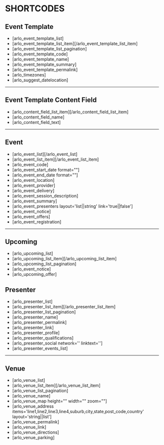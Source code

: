 # SHORTCODES

## Event Template

* [arlo_event_template_list]
* [arlo_event_template_list_item][/arlo_event_template_list_item]
* [arlo_event_template_list_pagination]
* [arlo_event_template_code]
* [arlo_event_template_name]
* [arlo_event_template_summary]
* [arlo_event_template_permalink]
* [arlo_timezones]
* [arlo_suggest_datelocation]
---

## Event Template Content Field

* [arlo_content_field_list_item][/arlo_content_field_list_item]
* [arlo_content_field_name]
* [arlo_content_field_text]
---

## Event

* [arlo_event_list][/arlo_event_list]
* [arlo_event_list_item][/arlo_event_list_item]
* [arlo_event_code]
* [arlo_event_start_date format=""]
* [arlo_event_end_date format=""]
* [arlo_event_location]
* [arlo_event_provider]
* [arlo_event_delivery]
* [arlo_event_session_description]
* [arlo_event_summary]
* [arlo_event_presenters layout='list||string' link='true||false']
* [arlo_event_notice]
* [arlo_event_offers]
* [arlo_event_registration]
---

## Upcoming

* [arlo_upcoming_list]
* [arlo_upcoming_list_item][/arlo_upcoming_list_item]
* [arlo_upcoming_list_pagination]
* [arlo_event_notice]
* [arlo_upcoming_offer]

## Presenter

* [arlo_presenter_list]
* [arlo_presenter_list_item][/arlo_presenter_list_item]
* [arlo_presenter_list_pagination]
* [arlo_presenter_name]
* [arlo_presenter_permalink]
* [arlo_presenter_link]
* [arlo_presenter_profile]
* [arlo_presenter_qualifications]
* [arlo_presenter_social network='' linktext='']
* [arlo_presenter_events_list]
---

## Venue

* [arlo_venue_list]
* [arlo_venue_list_item][/arlo_venue_list_item]
* [arlo_venue_list_pagination]
* [arlo_venue_name]
* [arlo_venue_map height="" width="" zoom=""]
* [arlo_venue_address items='line1,line2,line3,line4,suburb,city,state,post_code,country' layout='string||list']
* [arlo_venue_permalink]
* [arlo_venue_link]
* [arlo_venue_directions]
* [arlo_venue_parking]